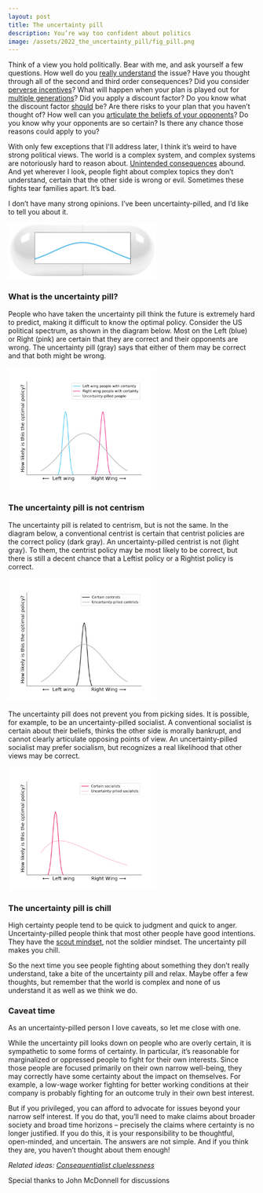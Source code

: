 ```yaml
---
layout: post
title: The uncertainty pill
description: You’re way too confident about politics
image: /assets/2022_the_uncertainty_pill/fig_pill.png
---
```



Think of a view you hold politically. Bear with me, and ask yourself a few questions. How well do you [really understand](https://www.psychologicalscience.org/news/releases/extreme-political-attitudes-may-stem-from-an-illusion-of-understanding.html) the issue? Have you thought through all of the second and third order consequences? Did you consider [perverse incentives](https://en.wikipedia.org/wiki/Perverse_incentive)? What will happen when your plan is played out for [multiple generations](https://forum.effectivealtruism.org/posts/LdZcit8zX89rofZf3/evidence-cluelessness-and-the-long-term-hilary-greaves)? Did you apply a discount factor? Do you know what the discount factor [should](https://drive.google.com/file/d/16xd6X53FSnwwepdReuBzdxQOU1wHc1Hz/view) be? Are there risks to your plan that you haven’t thought of? How well can you [articulate the beliefs of your opponents](https://www.lesswrong.com/tag/ideological-turing-tests)? Do you know why your opponents are so certain? Is there any chance those reasons could apply to you?

With only few exceptions that I'll address later, I think it’s weird to have strong political views. The world is a complex system, and complex systems are notoriously hard to reason about. [Unintended consequences](https://en.wikipedia.org/wiki/Unintended_consequences) abound. And yet wherever I look, people fight about complex topics they don’t understand, certain that the other side is wrong or evil. Sometimes these fights tear families apart. It’s bad.

I don’t have many strong opinions. I’ve been uncertainty-pilled, and I’d like to tell you about it.

<div class="wrapper">
  <img src='/assets/2022_the_uncertainty_pill/fig_pill.png' class="inner" style="position:relative border: #222 2px solid; max-width:60%;" >
</div>


### What is the uncertainty pill?
People who have taken the uncertainty pill think the future is extremely hard to predict, making it difficult to know the optimal policy. Consider the US political spectrum, as shown in the diagram below. Most on the Left (blue) or Right (pink) are certain that they are correct and their opponents are wrong. The uncertainty pill (gray) says that either of them may be correct and that both might be wrong. 

<div class="wrapper">
  <img src='/assets/2022_the_uncertainty_pill/fig_L_U_R.png' class="inner" style="position:relative border: #222 2px solid; max-width:60%;" >
</div>


### The uncertainty pill is not centrism
The uncertainty pill is related to centrism, but is not the same. In the diagram below, a conventional centrist is certain that centrist policies are the correct policy (dark gray). An uncertainty-pilled centrist is not (light gray). To them, the centrist policy may be most likely to be correct, but there is still a decent chance that a Leftist policy or a Rightist policy is correct.

<div class="wrapper">
  <img src='/assets/2022_the_uncertainty_pill/fig_C_U.png' class="inner" style="position:relative border: #222 2px solid; max-width:60%;" >
</div>


The uncertainty pill does not prevent you from picking sides. It is possible, for example, to be an uncertainty-pilled socialist. A conventional socialist is certain about their beliefs, thinks the other side is morally bankrupt, and cannot clearly articulate opposing points of view. An uncertainty-pilled socialist may prefer socialism, but recognizes a real likelihood that other views may be correct. 

<div class="wrapper">
  <img src='/assets/2022_the_uncertainty_pill/fig_S_U.png' class="inner" style="position:relative border: #222 2px solid; max-width:60%;" >
</div>


### The uncertainty pill is chill
High certainty people tend to be quick to judgment and quick to anger. Uncertainty-pilled people think that most other people have good intentions. They have the [scout mindset](https://www.amazon.com/Scout-Mindset-Perils-Defensive-Thinking/dp/0735217556), not the soldier mindset. The uncertainty pill makes you chill.

So the next time you see people fighting about something they don’t really understand, take a bite of the uncertainty pill and relax. Maybe offer a few thoughts, but remember that the world is complex and none of us understand it as well as we think we do.

### Caveat time
As an uncertainty-pilled person I love caveats, so let me close with one. 

While the uncertainty pill looks down on people who are overly certain, it is sympathetic to some forms of certainty. In particular, it’s reasonable for marginalized or oppressed people to fight for their own interests. Since those people are focused primarily on their own narrow well-being, they may correctly have some certainty about the impact on themselves. For example, a low-wage worker fighting for better working conditions at their company is probably fighting for an outcome truly in their own best interest.

But if you privileged, you can afford to advocate for issues beyond your narrow self interest. If you do that, you’ll need to make claims about broader society and broad time horizons – precisely the claims where certainty is no longer justified. If you do this, it is your responsibility to be thoughtful, open-minded, and uncertain. The answers are not simple. And if you think they are, you haven’t thought about them enough!

_Related ideas: [Consequentialist cluelessness](https://forum.effectivealtruism.org/tag/cluelessness)_
<div class="caption">
Special thanks to John McDonnell for discussions
</div>